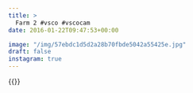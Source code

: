 ```yaml
---
title: >
  Farm 2 #vsco #vscocam 
date: 2016-01-22T09:47:53+00:00

image: "/img/57ebdc1d5d2a28b70fbde5042a55425e.jpg"
draft: false
instagram: true
---
```


{{<photo src="/img/57ebdc1d5d2a28b70fbde5042a55425e.jpg">}}
